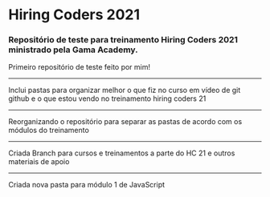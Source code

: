 # Hiring Coders 2021

 ### Repositório de teste para treinamento Hiring Coders 2021 ministrado pela Gama Academy.

 Primeiro repositório de teste feito por mim!
 
---

Inclui pastas para organizar melhor o que fiz no curso em vídeo de git github e o que estou vendo no treinamento hiring coders 21

---

Reorganizando o repositório para separar as pastas de acordo com os módulos do treinamento

---

Criada Branch para cursos e treinamentos a parte do HC 21 e outros materiais de apoio

---

Criada nova pasta para módulo 1 de JavaScript 